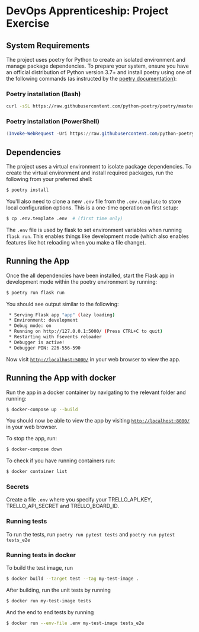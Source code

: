 # DevOps Apprenticeship: Project Exercise

## System Requirements

The project uses poetry for Python to create an isolated environment and manage package dependencies. To prepare your system, ensure you have an official distribution of Python version 3.7+ and install poetry using one of the following commands (as instructed by the [poetry documentation](https://python-poetry.org/docs/#system-requirements)):

### Poetry installation (Bash)

```bash
curl -sSL https://raw.githubusercontent.com/python-poetry/poetry/master/get-poetry.py | python
```

### Poetry installation (PowerShell)

```powershell
(Invoke-WebRequest -Uri https://raw.githubusercontent.com/python-poetry/poetry/master/get-poetry.py -UseBasicParsing).Content | python
```

## Dependencies

The project uses a virtual environment to isolate package dependencies. To create the virtual environment and install required packages, run the following from your preferred shell:

```bash
$ poetry install
```

You'll also need to clone a new `.env` file from the `.env.template` to store local configuration options. This is a one-time operation on first setup:

```bash
$ cp .env.template .env  # (first time only)
```

The `.env` file is used by flask to set environment variables when running `flask run`. This enables things like development mode (which also enables features like hot reloading when you make a file change).

## Running the App

Once the all dependencies have been installed, start the Flask app in development mode within the poetry environment by running:
```bash
$ poetry run flask run
```

You should see output similar to the following:
```bash
 * Serving Flask app "app" (lazy loading)
 * Environment: development
 * Debug mode: on
 * Running on http://127.0.0.1:5000/ (Press CTRL+C to quit)
 * Restarting with fsevents reloader
 * Debugger is active!
 * Debugger PIN: 226-556-590
```
Now visit [`http://localhost:5000/`](http://localhost:5000/) in your web browser to view the app.

## Running the App with docker

Run the app in a docker container by navigating to the relevant folder and running:
```bash
$ docker-compose up --build
```
You should now be able to view the app by visiting [`http://localhost:8080/`](http://localhost:8080/) in your web browser.

To stop the app, run:
```bash
$ docker-compose down
```

To check if you have running containers run:
```bash
$ docker container list
```

### Secrets
Create a file `.env` where you specify your TRELLO_API_KEY, TRELLO_API_SECRET and TRELLO_BOARD_ID.

### Running tests
To run the tests, run `poetry run pytest tests` and `poetry run pytest tests_e2e`

### Running tests in docker
To build the test image, run 
```bash
$ docker build --target test --tag my-test-image .
```

After building, run the unit tests by running 
```bash
$ docker run my-test-image tests
```

And the end to end tests by running 
```bash
$ docker run --env-file .env my-test-image tests_e2e
```
